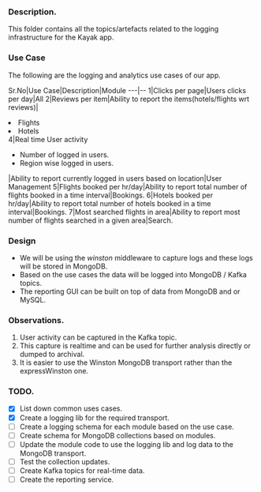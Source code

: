 ### Description.

This folder contains all the topics/artefacts related to the logging infrastructure for the Kayak app.


### Use Case

The following are the logging and analytics use cases of our app.


Sr.No|Use Case|Description|Module
---|--
1|Clicks per page|Users clicks per day|All
2|Reviews per item|Ability to report the items(hotels/flights wrt reviews)|<li>Flights</li><li>Hotels</li>
4|Real time User activity<ul><li>Number of logged in users.</li><li>Region wise logged in users.</li></ul>|Ability to report currently logged in users based on location|User Management
5|Flights booked per hr/day|Ability to report total number of flights booked in a time interval|Bookings.
6|Hotels booked per hr/day|Ability to report total number of hotels booked in a time interval|Bookings.
7|Most searched flights in area|Ability to report most number of flights searched in a given area|Search.




### Design

- We will be using the *winston* middleware to capture logs and these logs will be stored in MongoDB.
- Based on the use cases the data will be logged into MongoDB / Kafka topics.
- The reporting GUI can be built on top of data from MongoDB and or MySQL.



### Observations.

1. User activity can be captured in the Kafka topic.
2. This capture is realtime and can be used for further analysis directly or dumped to archival.
3. It is easier to use the Winston MongoDB transport rather than the expressWinston one. 


### TODO.

- [x] List down common uses cases.
- [x] Create a logging lib for the required transport.
- [ ] Create a logging schema for each module based on the use case.
- [ ] Create schema for MongoDB collections based on modules.
- [ ] Update the module code to use the logging lib and log data to the MongoDB transport.
- [ ] Test the collection updates.
- [ ] Create Kafka topics for real-time data.
- [ ] Create the reporting service.
